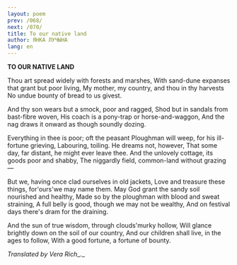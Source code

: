 ```yaml
---
layout: poem
prev: /068/
next: /070/
title: To our native land
author: ЯНКА ЛУЧЫНА
lang: en
---
```



 
**TO  OUR NATIVE LAND**

Thou art spread widely with forests and marshes, With sand-dune expanses that grant but poor living, My mother, my country, and thou in thy harvests No undue bounty of bread to us givest.

And thy son wears but a smock, poor and ragged, Shod but in sandals from bast-fibre woven, His coach is a pony-trap or horse-and-waggon, And the nag draws it onward as though soundly dozing.

Everything in thee is poor; oft the peasant Ploughman will weep, for his ill-fortune grieving, Labouring, toiling. He dreams not, however, That some day, far distant, he might ever leave thee. And the unlovely cottage, its goods poor and shabby, The niggardly field, common-land without grazing —

But we, having once clad ourselves in old jackets, Love and treasure these things, for'ours'we may name them. May God grant the sandy soil nourished and healthy, Made so by the ploughman with blood and sweat straining, A full belly is good, though we may not be wealthy, And on festival days there's dram for the draining.

And the sun of true wisdom, through clouds'murky hollow, Will glance brightly down on the soil of our country, And our children shall live, in the ages to follow, With a good fortune, a fortune of bounty.

_Translated by Vera Rich__._

  

